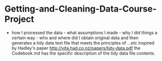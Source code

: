 Getting-and-Cleaning-Data-Course-Project
========================================
 - how I processed the data
        - what assumptions I made
        - why I did things a certain way
        - who and where did I obtain original data
        and then generates a tidy data text file that meets the principles of ...etc
        inspired by Hadley's paper http://vita.had.co.nz/papers/tidy-data.pdf
        the Codebook.md has the specific description of the tidy data file contents.